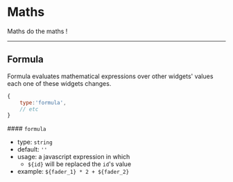 # Maths

Maths do the maths !

----

## Formula

Formula evaluates mathematical expressions over other widgets' values each one of these widgets changes.

```js
{
    type:'formula',
    // etc
}
```


#### `formula`
- type: `string`
- default: `''`
- usage: a javascript expression in which
  - `${id}` will be replaced the `id`'s value  
- example: `${fader_1} * 2 + ${fader_2}`

